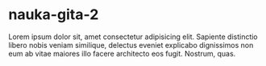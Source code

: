 # nauka-gita-2
Lorem ipsum dolor sit, amet consectetur adipisicing elit. Sapiente distinctio libero nobis veniam similique, delectus eveniet explicabo dignissimos non eum ab vitae maiores illo facere architecto eos fugit. Nostrum, quas.
